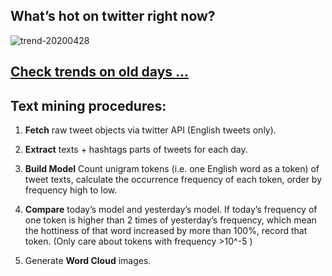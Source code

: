 ## What’s hot on twitter right now?

![trend-20200428][wordcloud]

[wordcloud]: https://raw.githubusercontent.com/xdqc/tweet-trend-everyday/master/word-cloud/trend-20200428.png?token=AF5V4P7ADR6KQBZ4CEDTNIK6AXRMU "trend-20200428"

## [Check trends on old days ...](https://github.com/xdqc/tweet-trend-everyday/tree/master/word-cloud)

## Text mining procedures:

1. **Fetch** raw tweet objects via twitter API (English tweets only).

2. **Extract** texts + hashtags parts of tweets for each day.

3. **Build Model** Count unigram tokens (i.e. one English word as a token) of tweet texts, calculate the occurrence frequency of each token, order by frequency high to low.

4. **Compare** today’s model and yesterday’s model. If today’s frequency of one token is higher than 2 times of yesterday’s frequency, which mean the hottiness of that word increased by more than 100%, record that token. (Only care about tokens with frequency >10^-5 )

5. Generate **Word Cloud** images.

